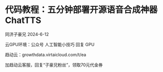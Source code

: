 # 代码教程：五分钟部署开源语音合成神器ChatTTS

同济子豪兄 2024-6-12

云GPU环境：公众号 人工智能小技巧 回复 GPU

趋动云：growthdata.virtaicloud.com/t/ea

加趋动云客服，回复“子豪兄粉丝”，领取70元代金券
